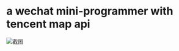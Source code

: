 # a wechat mini-programmer with tencent map api
![截图](https://ftp.bmp.ovh/imgs/2021/04/b0eb1f9803aea691.png)
